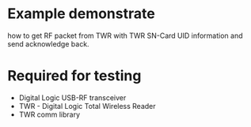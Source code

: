 # Example demonstrate
how to get RF packet from TWR with TWR SN-Card UID information
and send acknowledge back.


# Required for testing

* Digital Logic USB-RF transceiver
* TWR - Digital Logic Total Wireless Reader
* TWR comm library
